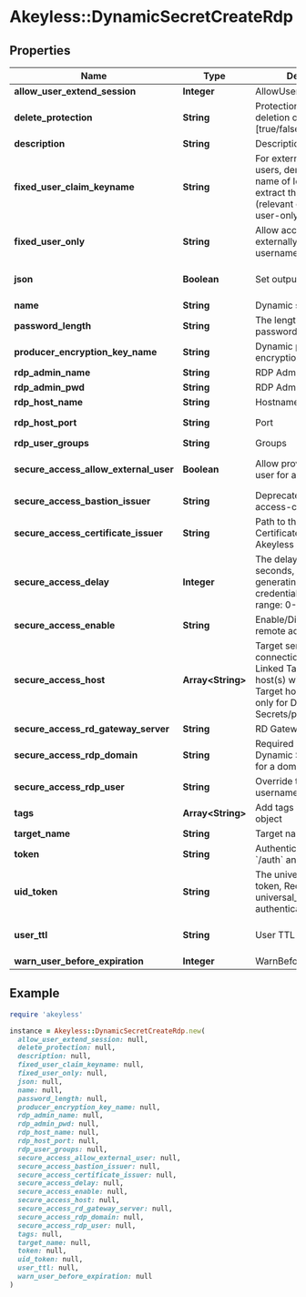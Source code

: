 # Akeyless::DynamicSecretCreateRdp

## Properties

| Name | Type | Description | Notes |
| ---- | ---- | ----------- | ----- |
| **allow_user_extend_session** | **Integer** | AllowUserExtendSession | [optional] |
| **delete_protection** | **String** | Protection from accidental deletion of this object [true/false] | [optional] |
| **description** | **String** | Description of the object | [optional] |
| **fixed_user_claim_keyname** | **String** | For externally provided users, denotes the key-name of IdP claim to extract the username from (relevant only for fixed-user-only&#x3D;true) | [optional][default to &#39;ext_username&#39;] |
| **fixed_user_only** | **String** | Allow access using externally (IdP) provided username [true/false] | [optional][default to &#39;false&#39;] |
| **json** | **Boolean** | Set output format to JSON | [optional][default to false] |
| **name** | **String** | Dynamic secret name |  |
| **password_length** | **String** | The length of the password to be generated | [optional] |
| **producer_encryption_key_name** | **String** | Dynamic producer encryption key | [optional] |
| **rdp_admin_name** | **String** | RDP Admin Name | [optional] |
| **rdp_admin_pwd** | **String** | RDP Admin password | [optional] |
| **rdp_host_name** | **String** | Hostname | [optional] |
| **rdp_host_port** | **String** | Port | [optional][default to &#39;22&#39;] |
| **rdp_user_groups** | **String** | Groups | [optional] |
| **secure_access_allow_external_user** | **Boolean** | Allow providing external user for a domain users | [optional][default to false] |
| **secure_access_bastion_issuer** | **String** | Deprecated. use secure-access-certificate-issuer | [optional] |
| **secure_access_certificate_issuer** | **String** | Path to the SSH Certificate Issuer for your Akeyless Secure Access | [optional] |
| **secure_access_delay** | **Integer** | The delay duration, in seconds, to wait after generating just-in-time credentials. Accepted range: 0-120 seconds | [optional] |
| **secure_access_enable** | **String** | Enable/Disable secure remote access [true/false] | [optional] |
| **secure_access_host** | **Array&lt;String&gt;** | Target servers for connections (In case of Linked Target association, host(s) will inherit Linked Target hosts - Relevant only for Dynamic Secrets/producers) | [optional] |
| **secure_access_rd_gateway_server** | **String** | RD Gateway server | [optional] |
| **secure_access_rdp_domain** | **String** | Required when the Dynamic Secret is used for a domain user | [optional] |
| **secure_access_rdp_user** | **String** | Override the RDP Domain username | [optional] |
| **tags** | **Array&lt;String&gt;** | Add tags attached to this object | [optional] |
| **target_name** | **String** | Target name | [optional] |
| **token** | **String** | Authentication token (see &#x60;/auth&#x60; and &#x60;/configure&#x60;) | [optional] |
| **uid_token** | **String** | The universal identity token, Required only for universal_identity authentication | [optional] |
| **user_ttl** | **String** | User TTL | [optional][default to &#39;60m&#39;] |
| **warn_user_before_expiration** | **Integer** | WarnBeforeUserExpiration | [optional] |

## Example

```ruby
require 'akeyless'

instance = Akeyless::DynamicSecretCreateRdp.new(
  allow_user_extend_session: null,
  delete_protection: null,
  description: null,
  fixed_user_claim_keyname: null,
  fixed_user_only: null,
  json: null,
  name: null,
  password_length: null,
  producer_encryption_key_name: null,
  rdp_admin_name: null,
  rdp_admin_pwd: null,
  rdp_host_name: null,
  rdp_host_port: null,
  rdp_user_groups: null,
  secure_access_allow_external_user: null,
  secure_access_bastion_issuer: null,
  secure_access_certificate_issuer: null,
  secure_access_delay: null,
  secure_access_enable: null,
  secure_access_host: null,
  secure_access_rd_gateway_server: null,
  secure_access_rdp_domain: null,
  secure_access_rdp_user: null,
  tags: null,
  target_name: null,
  token: null,
  uid_token: null,
  user_ttl: null,
  warn_user_before_expiration: null
)
```

